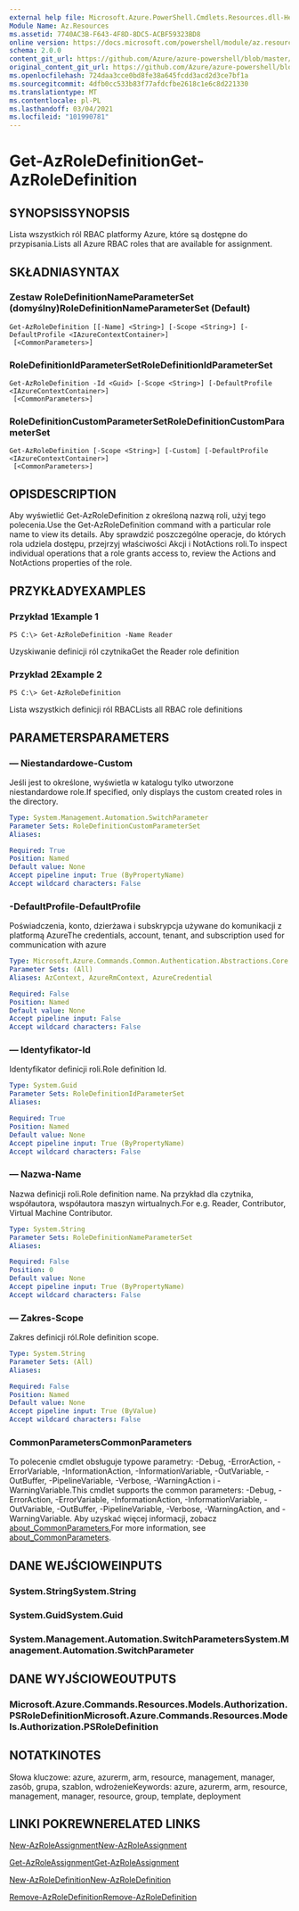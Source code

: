 ```yaml
---
external help file: Microsoft.Azure.PowerShell.Cmdlets.Resources.dll-Help.xml
Module Name: Az.Resources
ms.assetid: 7740AC3B-F643-4F8D-8DC5-ACBF59323BD8
online version: https://docs.microsoft.com/powershell/module/az.resources/get-azroledefinition
schema: 2.0.0
content_git_url: https://github.com/Azure/azure-powershell/blob/master/src/Resources/Resources/help/Get-AzRoleDefinition.md
original_content_git_url: https://github.com/Azure/azure-powershell/blob/master/src/Resources/Resources/help/Get-AzRoleDefinition.md
ms.openlocfilehash: 724daa3cce0bd8fe38a645fcdd3acd2d3ce7bf1a
ms.sourcegitcommit: 4dfb0cc533b83f77afdcfbe2618c1e6c8d221330
ms.translationtype: MT
ms.contentlocale: pl-PL
ms.lasthandoff: 03/04/2021
ms.locfileid: "101990781"
---
```

# <span data-ttu-id="1b6cd-101">Get-AzRoleDefinition</span><span class="sxs-lookup"><span data-stu-id="1b6cd-101">Get-AzRoleDefinition</span></span>

## <span data-ttu-id="1b6cd-102">SYNOPSIS</span><span class="sxs-lookup"><span data-stu-id="1b6cd-102">SYNOPSIS</span></span>
<span data-ttu-id="1b6cd-103">Lista wszystkich ról RBAC platformy Azure, które są dostępne do przypisania.</span><span class="sxs-lookup"><span data-stu-id="1b6cd-103">Lists all Azure RBAC roles that are available for assignment.</span></span>

## <span data-ttu-id="1b6cd-104">SKŁADNIA</span><span class="sxs-lookup"><span data-stu-id="1b6cd-104">SYNTAX</span></span>

### <span data-ttu-id="1b6cd-105">Zestaw RoleDefinitionNameParameterSet (domyślny)</span><span class="sxs-lookup"><span data-stu-id="1b6cd-105">RoleDefinitionNameParameterSet (Default)</span></span>
```
Get-AzRoleDefinition [[-Name] <String>] [-Scope <String>] [-DefaultProfile <IAzureContextContainer>]
 [<CommonParameters>]
```

### <span data-ttu-id="1b6cd-106">RoleDefinitionIdParameterSet</span><span class="sxs-lookup"><span data-stu-id="1b6cd-106">RoleDefinitionIdParameterSet</span></span>
```
Get-AzRoleDefinition -Id <Guid> [-Scope <String>] [-DefaultProfile <IAzureContextContainer>]
 [<CommonParameters>]
```

### <span data-ttu-id="1b6cd-107">RoleDefinitionCustomParameterSet</span><span class="sxs-lookup"><span data-stu-id="1b6cd-107">RoleDefinitionCustomParameterSet</span></span>
```
Get-AzRoleDefinition [-Scope <String>] [-Custom] [-DefaultProfile <IAzureContextContainer>]
 [<CommonParameters>]
```

## <span data-ttu-id="1b6cd-108">OPIS</span><span class="sxs-lookup"><span data-stu-id="1b6cd-108">DESCRIPTION</span></span>
<span data-ttu-id="1b6cd-109">Aby wyświetlić Get-AzRoleDefinition z określoną nazwą roli, użyj tego polecenia.</span><span class="sxs-lookup"><span data-stu-id="1b6cd-109">Use the Get-AzRoleDefinition command with a particular role name to view its details.</span></span>
<span data-ttu-id="1b6cd-110">Aby sprawdzić poszczególne operacje, do których rola udziela dostępu, przejrzyj właściwości Akcji i NotActions roli.</span><span class="sxs-lookup"><span data-stu-id="1b6cd-110">To inspect individual operations that a role grants access to, review the Actions and NotActions properties of the role.</span></span>

## <span data-ttu-id="1b6cd-111">PRZYKŁADY</span><span class="sxs-lookup"><span data-stu-id="1b6cd-111">EXAMPLES</span></span>

### <span data-ttu-id="1b6cd-112">Przykład 1</span><span class="sxs-lookup"><span data-stu-id="1b6cd-112">Example 1</span></span>
```
PS C:\> Get-AzRoleDefinition -Name Reader
```

<span data-ttu-id="1b6cd-113">Uzyskiwanie definicji ról czytnika</span><span class="sxs-lookup"><span data-stu-id="1b6cd-113">Get the Reader role definition</span></span>

### <span data-ttu-id="1b6cd-114">Przykład 2</span><span class="sxs-lookup"><span data-stu-id="1b6cd-114">Example 2</span></span>
```
PS C:\> Get-AzRoleDefinition
```

<span data-ttu-id="1b6cd-115">Lista wszystkich definicji ról RBAC</span><span class="sxs-lookup"><span data-stu-id="1b6cd-115">Lists all RBAC role definitions</span></span>

## <span data-ttu-id="1b6cd-116">PARAMETERS</span><span class="sxs-lookup"><span data-stu-id="1b6cd-116">PARAMETERS</span></span>

### <span data-ttu-id="1b6cd-117">— Niestandardowe</span><span class="sxs-lookup"><span data-stu-id="1b6cd-117">-Custom</span></span>
<span data-ttu-id="1b6cd-118">Jeśli jest to określone, wyświetla w katalogu tylko utworzone niestandardowe role.</span><span class="sxs-lookup"><span data-stu-id="1b6cd-118">If specified, only displays the custom created roles in the directory.</span></span>

```yaml
Type: System.Management.Automation.SwitchParameter
Parameter Sets: RoleDefinitionCustomParameterSet
Aliases:

Required: True
Position: Named
Default value: None
Accept pipeline input: True (ByPropertyName)
Accept wildcard characters: False
```

### <span data-ttu-id="1b6cd-119">-DefaultProfile</span><span class="sxs-lookup"><span data-stu-id="1b6cd-119">-DefaultProfile</span></span>
<span data-ttu-id="1b6cd-120">Poświadczenia, konto, dzierżawa i subskrypcja używane do komunikacji z platformą Azure</span><span class="sxs-lookup"><span data-stu-id="1b6cd-120">The credentials, account, tenant, and subscription used for communication with azure</span></span>

```yaml
Type: Microsoft.Azure.Commands.Common.Authentication.Abstractions.Core.IAzureContextContainer
Parameter Sets: (All)
Aliases: AzContext, AzureRmContext, AzureCredential

Required: False
Position: Named
Default value: None
Accept pipeline input: False
Accept wildcard characters: False
```

### <span data-ttu-id="1b6cd-121">— Identyfikator</span><span class="sxs-lookup"><span data-stu-id="1b6cd-121">-Id</span></span>
<span data-ttu-id="1b6cd-122">Identyfikator definicji roli.</span><span class="sxs-lookup"><span data-stu-id="1b6cd-122">Role definition Id.</span></span>

```yaml
Type: System.Guid
Parameter Sets: RoleDefinitionIdParameterSet
Aliases:

Required: True
Position: Named
Default value: None
Accept pipeline input: True (ByPropertyName)
Accept wildcard characters: False
```

### <span data-ttu-id="1b6cd-123">— Nazwa</span><span class="sxs-lookup"><span data-stu-id="1b6cd-123">-Name</span></span>
<span data-ttu-id="1b6cd-124">Nazwa definicji roli.</span><span class="sxs-lookup"><span data-stu-id="1b6cd-124">Role definition name.</span></span>
<span data-ttu-id="1b6cd-125">Na przykład dla czytnika, współautora, współautora maszyn wirtualnych.</span><span class="sxs-lookup"><span data-stu-id="1b6cd-125">For e.g. Reader, Contributor, Virtual Machine Contributor.</span></span>

```yaml
Type: System.String
Parameter Sets: RoleDefinitionNameParameterSet
Aliases:

Required: False
Position: 0
Default value: None
Accept pipeline input: True (ByPropertyName)
Accept wildcard characters: False
```

### <span data-ttu-id="1b6cd-126">— Zakres</span><span class="sxs-lookup"><span data-stu-id="1b6cd-126">-Scope</span></span>
<span data-ttu-id="1b6cd-127">Zakres definicji ról.</span><span class="sxs-lookup"><span data-stu-id="1b6cd-127">Role definition scope.</span></span>

```yaml
Type: System.String
Parameter Sets: (All)
Aliases:

Required: False
Position: Named
Default value: None
Accept pipeline input: True (ByValue)
Accept wildcard characters: False
```

### <span data-ttu-id="1b6cd-128">CommonParameters</span><span class="sxs-lookup"><span data-stu-id="1b6cd-128">CommonParameters</span></span>
<span data-ttu-id="1b6cd-129">To polecenie cmdlet obsługuje typowe parametry: -Debug, -ErrorAction, -ErrorVariable, -InformationAction, -InformationVariable, -OutVariable, -OutBuffer, -PipelineVariable, -Verbose, -WarningAction i -WarningVariable.</span><span class="sxs-lookup"><span data-stu-id="1b6cd-129">This cmdlet supports the common parameters: -Debug, -ErrorAction, -ErrorVariable, -InformationAction, -InformationVariable, -OutVariable, -OutBuffer, -PipelineVariable, -Verbose, -WarningAction, and -WarningVariable.</span></span> <span data-ttu-id="1b6cd-130">Aby uzyskać więcej informacji, zobacz [about_CommonParameters.](http://go.microsoft.com/fwlink/?LinkID=113216)</span><span class="sxs-lookup"><span data-stu-id="1b6cd-130">For more information, see [about_CommonParameters](http://go.microsoft.com/fwlink/?LinkID=113216).</span></span>

## <span data-ttu-id="1b6cd-131">DANE WEJŚCIOWE</span><span class="sxs-lookup"><span data-stu-id="1b6cd-131">INPUTS</span></span>

### <span data-ttu-id="1b6cd-132">System.String</span><span class="sxs-lookup"><span data-stu-id="1b6cd-132">System.String</span></span>

### <span data-ttu-id="1b6cd-133">System.Guid</span><span class="sxs-lookup"><span data-stu-id="1b6cd-133">System.Guid</span></span>

### <span data-ttu-id="1b6cd-134">System.Management.Automation.SwitchParameters</span><span class="sxs-lookup"><span data-stu-id="1b6cd-134">System.Management.Automation.SwitchParameter</span></span>

## <span data-ttu-id="1b6cd-135">DANE WYJŚCIOWE</span><span class="sxs-lookup"><span data-stu-id="1b6cd-135">OUTPUTS</span></span>

### <span data-ttu-id="1b6cd-136">Microsoft.Azure.Commands.Resources.Models.Authorization.PSRoleDefinition</span><span class="sxs-lookup"><span data-stu-id="1b6cd-136">Microsoft.Azure.Commands.Resources.Models.Authorization.PSRoleDefinition</span></span>

## <span data-ttu-id="1b6cd-137">NOTATKI</span><span class="sxs-lookup"><span data-stu-id="1b6cd-137">NOTES</span></span>
<span data-ttu-id="1b6cd-138">Słowa kluczowe: azure, azurerm, arm, resource, management, manager, zasób, grupa, szablon, wdrożenie</span><span class="sxs-lookup"><span data-stu-id="1b6cd-138">Keywords: azure, azurerm, arm, resource, management, manager, resource, group, template, deployment</span></span>

## <span data-ttu-id="1b6cd-139">LINKI POKREWNE</span><span class="sxs-lookup"><span data-stu-id="1b6cd-139">RELATED LINKS</span></span>

[<span data-ttu-id="1b6cd-140">New-AzRoleAssignment</span><span class="sxs-lookup"><span data-stu-id="1b6cd-140">New-AzRoleAssignment</span></span>](./New-AzRoleAssignment.md)

[<span data-ttu-id="1b6cd-141">Get-AzRoleAssignment</span><span class="sxs-lookup"><span data-stu-id="1b6cd-141">Get-AzRoleAssignment</span></span>](./Get-AzRoleAssignment.md)

[<span data-ttu-id="1b6cd-142">New-AzRoleDefinition</span><span class="sxs-lookup"><span data-stu-id="1b6cd-142">New-AzRoleDefinition</span></span>](./New-AzRoleDefinition.md)

[<span data-ttu-id="1b6cd-143">Remove-AzRoleDefinition</span><span class="sxs-lookup"><span data-stu-id="1b6cd-143">Remove-AzRoleDefinition</span></span>](./Remove-AzRoleDefinition.md)

